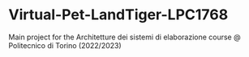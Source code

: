 # Virtual-Pet-LandTiger-LPC1768
Main project for the Architetture dei sistemi di elaborazione course @ Politecnico di Torino (2022/2023) 
